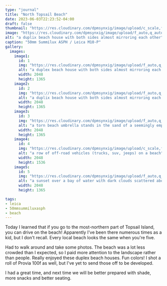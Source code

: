 ```yaml
---
type: "journal"
title: "North Topsail Beach"
date: 2023-06-03T22:23:52-04:00
draft: false
thumbnail: "https://res.cloudinary.com/dpmsynxig/image/upload/c_scale,f_auto,q_auto:good,w_740/v1692584865/2023%20Posts/06/2023-06-03_north-topsail-beach/2023-06-03_m10p-21.jpg"
image: "https://res.cloudinary.com/dpmsynxig/image/upload/f_auto,q_auto:good/v1692584865/2023%20Posts/06/2023-06-03_north-topsail-beach/2023-06-03_m10p-21.jpg"
alt: "a duplix beach house with both sides almost mirroring each other"
caption: "50mm Summilux ASPH / Leica M10-P"
gallery:
  images:
    image1:
      id: 1
      img: "https://res.cloudinary.com/dpmsynxig/image/upload/f_auto,q_auto:good/v1692584865/2023%20Posts/06/2023-06-03_north-topsail-beach/2023-06-03_m10p-18.jpg"
      alt: "a duplex beach house with both sides almost mirroring each other"
      width: 2048
      height: 1365
    image2:
      id: 2 
      img: "https://res.cloudinary.com/dpmsynxig/image/upload/f_auto,q_auto:good/v1692584865/2023%20Posts/06/2023-06-03_north-topsail-beach/2023-06-03_m10p-23.jpg"
      alt: "a duplix beach house with both sides almost mirroring each other"
      width: 2048
      height: 1365
    image3:
      id: 3 
      img: "https://res.cloudinary.com/dpmsynxig/image/upload/f_auto,q_auto:good/v1692584865/2023%20Posts/06/2023-06-03_north-topsail-beach/2023-06-03_m10p-10.jpg"
      alt: "a torn beach umbrella stands in the sand of a seemingly empty beach next to a cart and a couple of towels laid out"
      width: 2048
      height: 1365
    image4:
      id: 4
      img: "https://res.cloudinary.com/dpmsynxig/image/upload/c_scale,f_auto,q_auto:good,w_2048/v1692587369/2023%20Posts/06/2023-06-03_north-topsail-beach/IMG_2878.jpg"
      alt: "a row of off-road vehicles (trucks, suv, jeeps) on a beach"
      width: 2048
      height: 1536
    image5:
      id: 5
      img: "https://res.cloudinary.com/dpmsynxig/image/upload/f_auto,q_auto:good/v1692584865/2023%20Posts/06/2023-06-03_north-topsail-beach/2023-06-03_m10p-43.jpg"
      alt: "a sunset over a bay of water with dark clouds scattered about"
      width: 2048
      height: 1365

tags:
- leica
- 50mmsummiluxasph
- beach
---
```


Today I learned that if you go to the most-northern part of Topsail Island, you can drive on the beach! Apparently I've been there numerous times as a kid, but I don't recall. Every local beach looks the same when you're five.

Had to walk around and take some photos. The beach was a lot less crowded than I expected, so I paid more attention to the landscape rather than people. Really enjoyed these duplex beach houses. Fun colors! I shot a roll of Provia 100f as well, but I've yet to send those off to be developed.

I had a great time, and next time we will be better prepared with shade, more snacks and better seating.


